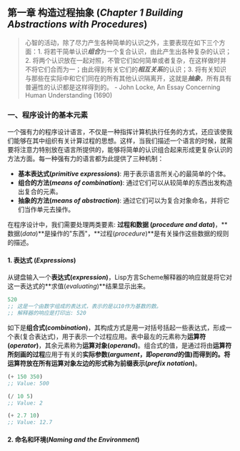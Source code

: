 ## 第一章 构造过程抽象 (*Chapter 1 Building Abstractions with Procedures*)

> 心智的活动，除了尽力产生各种简单的认识之外，主要表现在如下三个方面：1. 将若干简单认识***组合***为一个复合认识，由此产生出各种复杂的认识；2. 将两个认识放在一起对照，不管它们如何简单或者复杂，在这样做时并不将它们合而为一；由此得到有关它们的***相互关系***的认识；3. 将有关知识与那些在实际中和它们同在的所有其他认识隔离开，这就是***抽象***，所有具有普遍性的认识都是这样得到的。
                                                                - John Locke, An Essay Concerning Human Understanding (1690)

### 一、程序设计的基本元素

一个强有力的程序设计语言，不仅是一种指挥计算机执行任务的方式，还应该使我们能够在其中组织有关计算过程的思想。这样，当我们描述一个语言的时候，就需要将注意力特别放在语言所提供的，能够将简单的认识组合起来形成更复杂认识的方法方面。每一种强有力的语言都为此提供了三种机制：

* **基本表达式(*primitive expressions*)**: 用于表示语言所关心的最简单的个体。
* **组合的方法(*means of combination*)**: 通过它们可以从较简单的东西出发构造出复合的元素。
* **抽象的方法(*means of abstraction*)**: 通过它们可以为复合对象命名，并将它们当作单元去操作。

在程序设计中，我们需要处理两类要素: **过程和数据 (*procedure and data*)**，**数据(*data*)**是操作的"东西"，**过程(*procedure*)**是有关操作这些数据的规则的描述。

#### 1. 表达式 (*Expressions*)

从键盘输入一个**表达式(*expression*)**，Lisp方言Scheme解释器的响应就是将它对这一表达式的**求值(*evaluating*)**结果显示出来。

```lisp
520
;; 这是一个由数字组成的表达式，表示的是以10作为基数的数。
;; 解释器的响应是打印出: 520
```

如下是**组合式(*combination*)**，其构成方式是用一对括号括起一些表达式，形成一个表(复合表达式)，用于表示一个过程应用。表中最左的元素称为**运算符(*operator*)**，其余元素称为**运算对象(*operand*)**。组合式的值，是通过将由**运算符所刻画的过程**应用于有关的**实际参数(*argument*，即*operand*的值)**而得到的。将运算符放在所有运算对象左边的形式称为**前缀表示(*prefix notation*)**。

```lisp
(+ 150 350)
;; Value: 500

(/ 10 5)
;; Value: 2

(+ 2.7 10)
;; Value: 12.7
```

#### 2. 命名和环境(*Naming and the Environment*)

